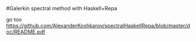 #Galerkin spectral method with Haskell+Repa

go too <https://github.com/AlexanderKoshkarov/spectralHaskellRepa/blob/master/doc/README.pdf>
